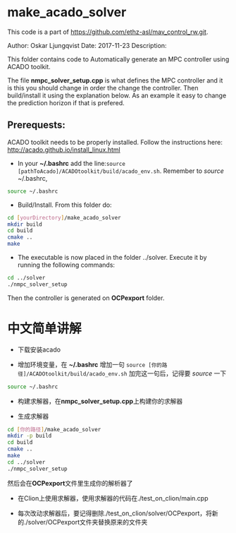make_acado_solver
======
This code is a part of https://github.com/ethz-asl/mav_control_rw.git. 

Author: Oskar Ljungqvist
Date: 2017-11-23
Description:

This folder contains code to Automatically generate an MPC controller using ACADO toolkit.

The file **nmpc_solver_setup.cpp** is what defines the MPC controller and it is this you should change in order the change the controller. Then build/install it using the explanation below. As an example it easy to change the prediction horizon if that is prefered.

Prerequests: 
------

ACADO toolkit needs to be properly installed. Follow the instructions here: http://acado.github.io/install_linux.html

* In your **~/.bashrc** add the line:`source [pathToAcado]/ACADOtoolkit/build/acado_env.sh`. Remember to *source* ~/.bashrc,
```sh
source ~/.bashrc
```


* Build/Install. From this folder do:
```sh
cd [yourDirectory]/make_acado_solver
mkdir build
cd build
cmake ..
make
```
* The executable is now placed in the folder ../solver. Execute it by running the following commands:
```sh
cd ../solver
./nmpc_solver_setup
```
Then the controller is generated on **OCPexport** folder.




# 中文简单讲解
* 下载安装acado

* 增加环境变量，在 **~/.bashrc** 增加一句
`
source [你的路径]/ACADOtoolkit/build/acado_env.sh
`
加完这一句后，记得要 *source* 一下
```sh
source ~/.bashrc
```

* 构建求解器，在**nmpc_solver_setup.cpp**上构建你的求解器

* 生成求解器
```sh
cd [你的路径]/make_acado_solver
mkdir -p build
cd build
cmake ..
make 
cd ../solver
./nmpc_solver_setup
```
然后会在**OCPexport**文件里生成你的解析器了

* 在Clion上使用求解器，使用求解器的代码在./test_on_clion/main.cpp

* 每次改动求解器后，要记得删除./test_on_clion/solver/OCPexport，将新的./solver/OCPexport文件夹替换原来的文件夹
